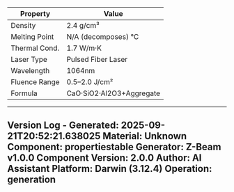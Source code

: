 | Property | Value |
|----------|-------|
| Density | 2.4 g/cm³ |
| Melting Point | N/A (decomposes) °C |
| Thermal Cond. | 1.7 W/m·K |
| Laser Type | Pulsed Fiber Laser |
| Wavelength | 1064nm |
| Fluence Range | 0.5–2.0 J/cm² |
| Formula | CaO·SiO2·Al2O3+Aggregate |


---
Version Log - Generated: 2025-09-21T20:52:21.638025
Material: Unknown
Component: propertiestable
Generator: Z-Beam v1.0.0
Component Version: 2.0.0
Author: AI Assistant
Platform: Darwin (3.12.4)
Operation: generation
---